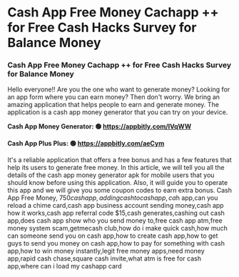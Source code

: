 # Cash App Free Money Cachapp ++ for Free Cash Hacks Survey for Balance Money

### Cash App Free Money Cachapp ++ for Free Cash Hacks Survey for Balance Money

Hello everyone!! Are you the one who want to generate money? Looking for an app form where you can earn money? Then don't worry. We bring an amazing application that helps people to earn and generate money. The application is a cash app money generator that you can try on your device.

<strong>Cash App Money Generator: 🟢 https://appbitly.com/IVqWW
</strong>

<strong>Cash App Plus Plus: 🟢 https://appbitly.com/aeCym
</strong>

It's a reliable application that offers a free bonus and has a few features that help its users to generate free money. In this article, we will tell you all the details of the cash app money generator apk for mobile users that you should know before using this application. Also, it will guide you to operate this app and we will give you some coupon codes to earn extra bonus. Cash App Free Money, $750 cashapp,adding cash to cash app,ca$h app,can you reload a chime card,cash app business account sending money,cash app how it works,cash app referral code $15,cash generates,cashing out cash app,does cash app show who you send money to,free cash app atm,free money system scam,getmecash club,how do i make quick cash,how much can someone send you on cash app,how to create cash app,how to get guys to send you money on cash app,how to pay for something with cash app,how to win money instantly,legit free money apps,need money app,rapid cash chase,square cash invite,what atm is free for cash app,where can i load my cashapp card
